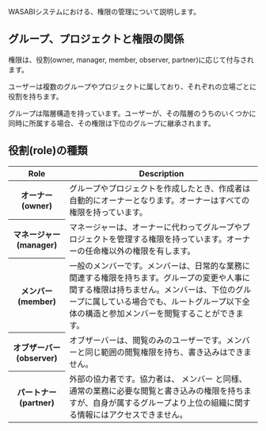 WASABIシステムにおける、権限の管理について説明します。

<!-- autoindex -->

## グループ、プロジェクトと権限の関係

権限は、役割(owner, manager, member, observer, partner)に応じて付与されます。

ユーザーは複数のグループやプロジェクトに属しており、それぞれの立場ごとに役割を持ちます。

グループは階層構造を持っています。ユーザーが、その階層のうちのいくつかに同時に所属する場合、その権限は下位のグループに継承されます。


## 役割(role)の種類

<table class="px2-table">
<thead>
<tr>
<th>Role</th>
<th>Description</th>
</tr>
</thead>
<tbody>
<tr>
<th>オーナー (owner)</th>
<td>グループやプロジェクトを作成したとき、作成者は自動的にオーナーとなります。オーナーはすべての権限を持っています。</td>
</tr>
<tr>
<th>マネージャー (manager)</th>
<td>マネージャーは、オーナーに代わってグループやプロジェクトを管理する権限を持っています。オーナーの任命権以外の権限を有します。</td>
</tr>
<tr>
<th>メンバー (member)</th>
<td>一般のメンバーです。メンバーは、日常的な業務に関連する権限を持ちます。グループの変更や人事に関する権限は持ちません。メンバーは、下位のグループに属している場合でも、ルートグループ以下全体の構造と参加メンバーを閲覧することができます。</td>
</tr>
<tr>
<th>オブザーバー (observer)</th>
<td>オブザーバーは、閲覧のみのユーザーです。メンバーと同じ範囲の閲覧権限を持ち、書き込みはできません。</td>
</tr>
<tr>
<th>パートナー (partner)</th>
<td>外部の協力者です。協力者は、 メンバー と同様、通常の業務に必要な閲覧と書き込みの権限を持ちますが、自身が属するグループより上位の組織に関する情報にはアクセスできません。</td>
</tr>
</tbody>
</table>
